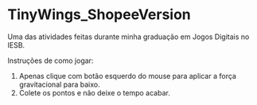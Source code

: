 # TinyWings_ShopeeVersion
Uma das atividades feitas durante minha graduação em Jogos Digitais no IESB.

Instruções de como jogar: 

1. Apenas clique com botão esquerdo do mouse para aplicar a força gravitacional para baixo. 
2. Colete os pontos e não deixe o tempo acabar.

